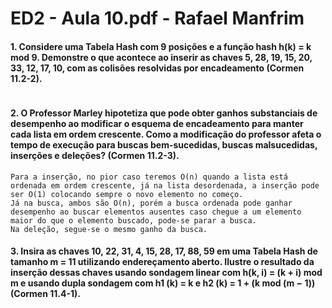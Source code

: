 # ED2 - Aula 10.pdf - Rafael Manfrim

#### 1. Considere uma Tabela Hash com 9 posições e a função hash h(k) = k mod 9. Demonstre o que acontece ao inserir as chaves 5, 28, 19, 15, 20, 33, 12, 17, 10, com as colisões resolvidas por encadeamento (Cormen 11.2-2).

```

```

#### 2. O Professor Marley hipotetiza que pode obter ganhos substanciais de desempenho ao modificar o esquema de encadeamento para manter cada lista em ordem crescente. Como a modificação do professor afeta o tempo de execução para buscas bem-sucedidas, buscas malsucedidas, inserções e deleções? (Cormen 11.2-3).

```
Para a inserção, no pior caso teremos O(n) quando a lista está ordenada em ordem crescente, já na lista desordenada, a inserção pode ser O(1) colocando sempre o novo elemento no começo.
Já na busca, ambos são O(n), porém a busca ordenada pode ganhar desempenho ao buscar elementos ausentes caso chegue a um elemento maior do que o elemento buscado, pode-se parar a busca.
Na deleção, segue-se o mesmo ganho da busca.
```

#### 3. Insira as chaves 10, 22, 31, 4, 15, 28, 17, 88, 59 em uma Tabela Hash de tamanho m = 11 utilizando endereçamento aberto. Ilustre o resultado da inserção dessas chaves usando sondagem linear com h(k, i) = (k + i) mod m e usando dupla sondagem com h1 (k) = k e h2 (k) = 1 + (k mod (m − 1)) (Cormen 11.4-1).

```

```